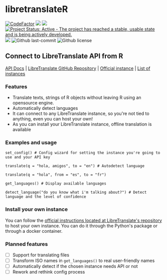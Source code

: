 # libretranslateR

<!-- badges: start -->

[![CodeFactor](https://www.codefactor.io/repository/github/myanesp/libretranslateR/badge)](https://www.codefactor.io/repository/github/myanesp/libretranslateR) [![](https://img.shields.io/github/languages/code-size/myanesp/libretranslateR.svg)](https://github.com/myanesp/libretranslateR) [![](https://img.shields.io/badge/lifecycle-experimental-orange.svg)](https://lifecycle.r-lib.org/articles/stages.html#experimental) [![Project Status: Active - The project has reached a stable, usable state and is being actively developed.](https://www.repostatus.org/badges/latest/active.svg)](https://www.repostatus.org/#active)
![](https://badgen.net/github/stars/myanesp/libretranslateR?icon=github&label=stars)
![Github last-commit](https://img.shields.io/github/last-commit/myanesp/libretranslateR)
![Github license](https://badgen.net/github/license/myanesp/libretranslateR)
<!-- badges: end -->

## Connect to LibreTranslate API from R

[API Docs](https://libretranslate.com/docs) | [LibreTranslate GitHub Repository](https://github.com/LibreTranslate/LibreTranslate) | [Official instance](https://libretranslate.com) | [List of instances](https://github.com/LibreTranslate/LibreTranslate?tab=readme-ov-file#mirrors)

### Features
- Translate texts, strings of R objects without leaving R using an opensource engine.
- Automatically detect languages
- It can connect to any LibreTranslate instance, so you're not tied to anything, even you can host your own!
- As you can install your LibreTranslate instance, offline translation is available

### Examples and usage
```
set_config() # Config wizard for setting the instance you're going to use and your API key

translate(q = "hola, amigos", to = "en") # Autodetect language

translate(q = "hola", from = "es", to = "fr")

get_languages() # Display available languages

detect_language("do you know what i'm talking about?") # Detect language and the level of confidence
```

### Install your own instance

You can follow the [official instructions located at LibreTranslate's repository](https://github.com/LibreTranslate/LibreTranslate?tab=readme-ov-file#install-and-run) to host your own instance. You can do it through the Python's package or through a docker container.

### Planned features

-   [ ] Support for translating files
-   [ ] Transform ISO names in `get_languages()` to real user-friendly names
-   [ ] Automatically detect if the chosen instance needs API or not
-   [ ] Rework and rethink config process
